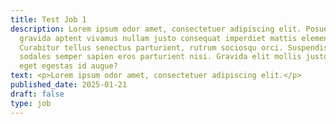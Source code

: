 ```yaml
---
title: Test Job 1
description: Lorem ipsum odor amet, consectetuer adipiscing elit. Posuere
  gravida aptent vivamus nullam justo consequat imperdiet mattis elementum.
  Curabitur tellus senectus parturient, rutrum sociosqu orci. Suspendisse
  sodales semper sapien eros parturient nisi. Gravida elit mollis justo montes
  eget egestas id augue?
text: <p>Lorem ipsum odor amet, consectetuer adipiscing elit.</p>
published_date: 2025-01-21
draft: false
type: job
---
```

